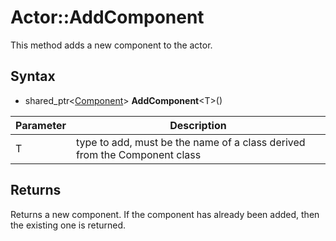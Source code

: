 # Actor::AddComponent

This method adds a new component to the actor.

## Syntax

- shared_ptr<[Component](Component.md)\> **AddComponent**<T\>()
  
| Parameter | Description |
|----|----|
| T | type to add, must be the name of a class derived from the Component class |

## Returns

Returns a new component. If the component has already been added, then the existing one is returned.
